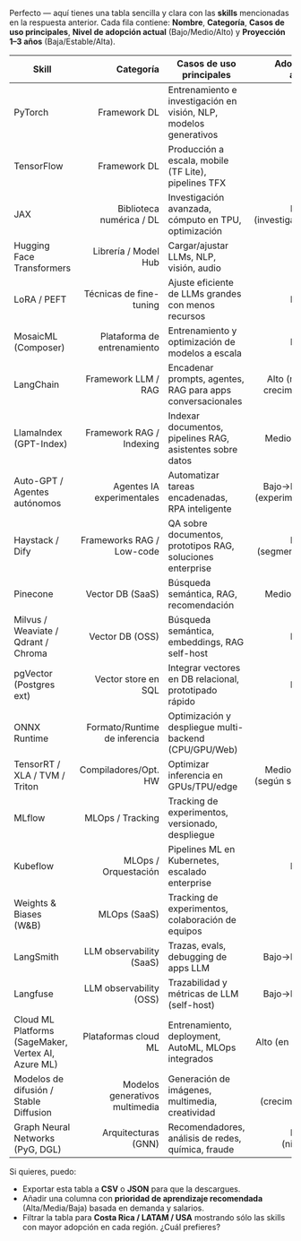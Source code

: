 Perfecto — aquí tienes una tabla sencilla y clara con las **skills** mencionadas en la respuesta anterior. Cada fila contiene: **Nombre**, **Categoría**, **Casos de uso principales**, **Nivel de adopción actual** (Bajo/Medio/Alto) y **Proyección 1–3 años** (Baja/Estable/Alta).

| **Skill**                                           |                  **Categoría** | **Casos de uso principales**                                      |       **Adopción actual** | **Proyección 1–3 años** |
| --------------------------------------------------- | -----------------------------: | ----------------------------------------------------------------- | ------------------------: | ----------------------: |
| PyTorch                                             |                   Framework DL | Entrenamiento e investigación en visión, NLP, modelos generativos |                      Alto |                    Alta |
| TensorFlow                                          |                   Framework DL | Producción a escala, mobile (TF Lite), pipelines TFX              |                      Alto |                 Estable |
| JAX                                                 |       Biblioteca numérica / DL | Investigación avanzada, cómputo en TPU, optimización              |     Medio (investigación) |              Media→Alta |
| Hugging Face Transformers                           |           Librería / Model Hub | Cargar/ajustar LLMs, NLP, visión, audio                           |                      Alto |                    Alta |
| LoRA / PEFT                                         |        Técnicas de fine-tuning | Ajuste eficiente de LLMs grandes con menos recursos               |                     Medio |                    Alta |
| MosaicML (Composer)                                 |    Plataforma de entrenamiento | Entrenamiento y optimización de modelos a escala                  |                     Medio |                    Alta |
| LangChain                                           |            Framework LLM / RAG | Encadenar prompts, agentes, RAG para apps conversacionales        | Alto (rápido crecimiento) |                    Alta |
| LlamaIndex (GPT-Index)                              |       Framework RAG / Indexing | Indexar documentos, pipelines RAG, asistentes sobre datos         |                Medio→Alto |                    Alta |
| Auto-GPT / Agentes autónomos                        |      Agentes IA experimentales | Automatizar tareas encadenadas, RPA inteligente                   | Bajo→Medio (experimental) |              Media→Alta |
| Haystack / Dify                                     |      Frameworks RAG / Low-code | QA sobre documentos, prototipos RAG, soluciones enterprise        |        Medio (segmentado) |                   Media |
| Pinecone                                            |               Vector DB (SaaS) | Búsqueda semántica, RAG, recomendación                            |                Medio→Alto |                    Alta |
| Milvus / Weaviate / Qdrant / Chroma                 |                Vector DB (OSS) | Búsqueda semántica, embeddings, RAG self-host                     |                     Medio |                    Alta |
| pgVector (Postgres ext)                             |            Vector store en SQL | Integrar vectores en DB relacional, prototipado rápido            |                     Medio |              Media→Alta |
| ONNX Runtime                                        |  Formato/Runtime de inferencia | Optimización y despliegue multi-backend (CPU/GPU/Web)             |                      Alto |                    Alta |
| TensorRT / XLA / TVM / Triton                       |           Compiladores/Opt. HW | Optimizar inferencia en GPUs/TPU/edge                             | Medio→Alto (según sector) |                    Alta |
| MLflow                                              |               MLOps / Tracking | Tracking de experimentos, versionado, despliegue                  |                      Alto |                    Alta |
| Kubeflow                                            |           MLOps / Orquestación | Pipelines ML en Kubernetes, escalado enterprise                   |                     Medio |              Media→Alta |
| Weights & Biases (W\&B)                             |                   MLOps (SaaS) | Tracking de experimentos, colaboración de equipos                 |                      Alto |                    Alta |
| LangSmith                                           |       LLM observability (SaaS) | Trazas, evals, debugging de apps LLM                              |                Bajo→Medio |                   Media |
| Langfuse                                            |        LLM observability (OSS) | Trazabilidad y métricas de LLM (self-host)                        |                Bajo→Medio |                   Media |
| Cloud ML Platforms (SageMaker, Vertex AI, Azure ML) |           Plataformas cloud ML | Entrenamiento, deployment, AutoML, MLOps integrados               |           Alto (en corp.) |                    Alta |
| Modelos de difusión / Stable Diffusion              | Modelos generativos multimedia | Generación de imágenes, multimedia, creatividad                   |        Alto (crecimiento) |                    Alta |
| Graph Neural Networks (PyG, DGL)                    |            Arquitecturas (GNN) | Recomendadores, análisis de redes, química, fraude                |            Medio (nichos) |              Media→Alta |

Si quieres, puedo:

* Exportar esta tabla a **CSV** o **JSON** para que la descargues.
* Añadir una columna con **prioridad de aprendizaje recomendada** (Alta/Media/Baja) basada en demanda y salarios.
* Filtrar la tabla para **Costa Rica / LATAM / USA** mostrando sólo las skills con mayor adopción en cada región. ¿Cuál prefieres?
